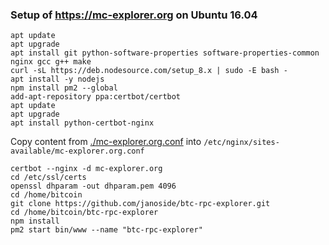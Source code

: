 ### Setup of https://mc-explorer.org on Ubuntu 16.04

    apt update
    apt upgrade
    apt install git python-software-properties software-properties-common nginx gcc g++ make
    curl -sL https://deb.nodesource.com/setup_8.x | sudo -E bash -
    apt install -y nodejs
    npm install pm2 --global
    add-apt-repository ppa:certbot/certbot
    apt update
    apt upgrade
    apt install python-certbot-nginx
    
Copy content from [./mc-explorer.org.conf](./mc-explorer.org.conf) into `/etc/nginx/sites-available/mc-explorer.org.conf`

    certbot --nginx -d mc-explorer.org
    cd /etc/ssl/certs
    openssl dhparam -out dhparam.pem 4096
    cd /home/bitcoin
    git clone https://github.com/janoside/btc-rpc-explorer.git
    cd /home/bitcoin/btc-rpc-explorer
    npm install
    pm2 start bin/www --name "btc-rpc-explorer"